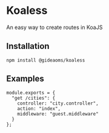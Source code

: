 # Koaless

An easy way to create routes in KoaJS

## Installation

```
npm install @gideaoms/koaless
```

## Examples

```
module.exports = {
  "get /cities": {
    controller: "city.controller",
    action: "index",
    middleware: "guest.middleware"
  }
};
```
